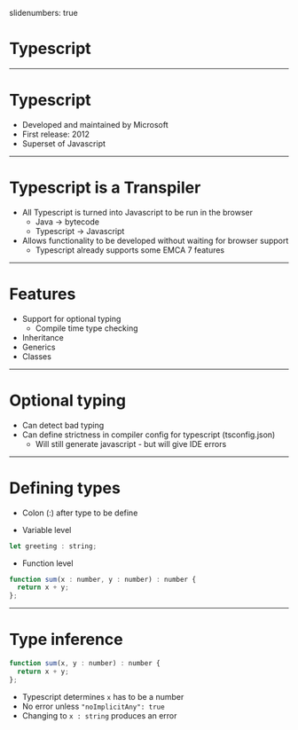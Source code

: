 slidenumbers: true

# Typescript

---

# Typescript

- Developed and maintained by Microsoft
- First release: 2012
- Superset of Javascript

---

# Typescript is a Transpiler

- All Typescript is turned into Javascript to be run in the browser
  - Java -> bytecode
  - Typescript -> Javascript
- Allows functionality to be developed without waiting for browser support
  - Typescript already supports some EMCA 7 features

---

# Features

- Support for optional typing
  - Compile time type checking
- Inheritance
- Generics
- Classes

---

# Optional typing

- Can detect bad typing
- Can define strictness in compiler config for typescript (tsconfig.json)
  - Will still generate javascript - but will give IDE errors

---

# Defining types

- Colon (:) after type to be define

- Variable level

```javascript
let greeting : string;
```

- Function level

```javascript
function sum(x : number, y : number) : number {
  return x + y;
};
```

---

# Type inference

```javascript
function sum(x, y : number) : number {
  return x + y;
};
```

- Typescript determines `x` has to be a number
- No error unless `"noImplicitAny": true`
- Changing to `x : string` produces an error
